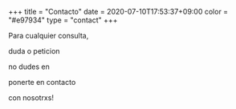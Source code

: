 +++
title = "Contacto"
date = 2020-07-10T17:53:37+09:00
color = "#e97934"
type = "contact"
+++

Para cualquier consulta,

duda o peticion

no dudes en

ponerte en contacto

con nosotrxs!
